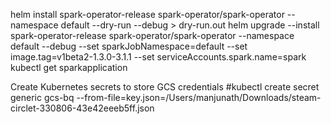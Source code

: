 helm install spark-operator-release  spark-operator/spark-operator --namespace default --dry-run --debug  > dry-run.out
helm upgrade --install spark-operator-release  spark-operator/spark-operator --namespace default --debug --set sparkJobNamespace=default --set image.tag=v1beta2-1.3.0-3.1.1 --set serviceAccounts.spark.name=spark
kubectl get  sparkapplication



Create Kubernetes secrets to store GCS credentials
#kubectl create secret generic gcs-bq  --from-file=key.json=/Users/manjunath/Downloads/steam-circlet-330806-43e42eeeb5ff.json

